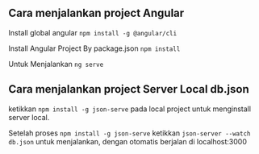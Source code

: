 ## Cara menjalankan project Angular
Install global angular `npm install -g @angular/cli`

Install Angular Project By package.json `npm install`

Untuk Menjalankan `ng serve`
## Cara menjalankan project Server Local db.json
ketikkan `npm install -g json-serve` pada local project untuk menginstall server local.

Setelah proses `npm install -g json-serve` ketikkan `json-server --watch db.json` untuk menjalankan, dengan otomatis berjalan di localhost:3000
